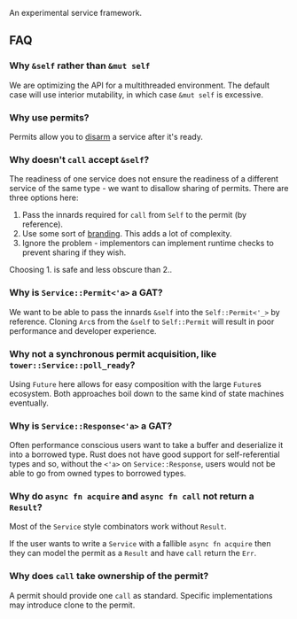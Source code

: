 An experimental service framework.

## FAQ

### Why `&self` rather than `&mut self`

We are optimizing the API for a multithreaded environment. The default case will use interior mutability, in which case `&mut self` is excessive.

### Why use permits?

Permits allow you to [disarm](https://github.com/tower-rs/tower/issues/408) a service after it's ready.

### Why doesn't `call` accept `&self`?

The readiness of one service does not ensure the readiness of a different service of the same type - we want to disallow sharing of permits. There are three options here:

1. Pass the innards required for `call` from `Self` to the permit (by reference).
2. Use some sort of [branding](https://plv.mpi-sws.org/rustbelt/ghostcell/). This adds a lot of complexity.
3. Ignore the problem - implementors can implement runtime checks to prevent sharing if they wish.

Choosing 1. is safe and less obscure than 2..

### Why is `Service::Permit<'a>` a GAT?

We want to be able to pass the innards `&self` into the `Self::Permit<'_>` by reference. Cloning `Arc`s from the `&self` to `Self::Permit` will result in poor performance and developer experience.

### Why not a synchronous permit acquisition, like `tower::Service::poll_ready`?

Using `Future` here allows for easy composition with the large `Future`s ecosystem. Both approaches boil down to the same kind of state machines eventually.

### Why is `Service::Response<'a>` a GAT?

Often performance conscious users want to take a buffer and deserialize it into a borrowed type. Rust does not have good support for self-referential types and so, without the `<'a>` on `Service::Response`, users would not be able to go from owned types to borrowed types.

### Why do `async fn acquire` and `async fn call` not return a `Result`?

Most of the `Service` style combinators work without `Result`.

If the user wants to write a `Service` with a fallible `async fn acquire` then they can model the permit as a `Result` and have `call` return the `Err`.

### Why does `call` take ownership of the permit?

A permit should provide one `call` as standard. Specific implementations may introduce clone to the permit.